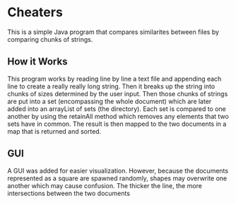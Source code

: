 # Cheaters

This is a simple Java program that compares similarites between files by comparing chunks of strings.

## How it Works
This program works by reading line by line a text file and appending each line to
create a really really long string. Then it breaks up the string into chunks of sizes
determined by the user input. Then those chunks of strings are put into a set (encompassing
the whole document) which are later added into an arrayList of sets (the directory).
Each set is compared to one another by using the retainAll method which removes
any elements that two sets have in common. The result is then mapped to the two documents
in a map that is returned and sorted.


## GUI

A GUI was added for easier visualization. However, because the documents represented as a
square are spawned randomly, shapes may overwrite one another which may cause confusion.
The thicker the line, the more intersections between the two documents
